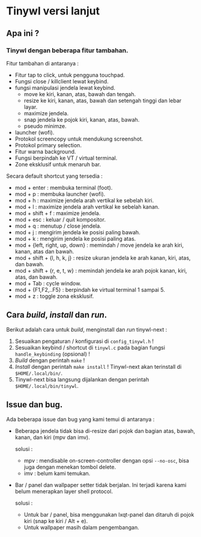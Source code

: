 # Tinywl versi lanjut

## Apa ini ?

### Tinywl dengan beberapa fitur tambahan. 

Fitur tambahan di antaranya :

- Fitur tap to click, untuk pengguna touchpad.
- Fungsi close / killclient lewat keybind.
- fungsi manipulasi jendela lewat keybind.
    - move ke kiri, kanan, atas, bawah dan tengah.
    - resize ke kiri, kanan, atas, bawah dan setengah tinggi dan lebar layar.
    - maximize jendela.
    - snap jendela ke pojok kiri, kanan, atas, bawah.
    - pseudo minimze.
- launcher (wofi).
- Protokol screencopy untuk mendukung screenshot.
- Protokol primary selection.
- Fitur warna background.
- Fungsi berpindah ke VT / virtual terminal.
- Zone eksklusif untuk menaruh bar.

Secara default shortcut yang tersedia :

- mod + enter : membuka terminal (foot).
- mod + p : membuka launcher (wofi).
- mod + h : maximize jendela arah vertikal ke sebelah kiri.
- mod + l : maximize jendela arah vertikal ke sebelah kanan.
- mod + shift + f : maximize jendela.
- mod + esc : keluar / quit kompositor.
- mod + q : menutup / close jendela.
- mod + j : mengirim jendela ke posisi paling bawah.
- mod + k : mengirim jendela ke posisi paling atas.
- mod + {left, right, up, down} : memindah / move jendela ke arah kiri, kanan, atas dan bawah.
- mod + shift + {l, h, k, j} : resize ukuran jendela ke arah kanan, kiri, atas, dan bawah.
- mod + shift + {r, e, t, w} : memindah jendela ke arah pojok kanan, kiri, atas, dan bawah.
- mod + Tab : cycle window.
- mod + {F1,F2,..F5} : berpindah ke virtual terminal 1 sampai 5.
- mod + z : toggle zona eksklusif.

## Cara *build*, *install* dan *run*.

Berikut adalah cara untuk *build*, menginstall dan *run* tinywl-next :

1. Sesuaikan pengaturan / konfigurasi di `config_tinywl.h` !
1. Sesuaikan keybind / shortcut di `tinywl.c` pada bagian fungsi `handle_keybinding` (opsional) ! 
1. *Build* dengan perintah `make` !
1. *Install* dengan perintah `make install` ! Tinywl-next akan terinstall di `$HOME/.local/bin/`.
1. Tinywl-next bisa langsung dijalankan dengan perintah `$HOME/.local/bin/tinywl`.

## Issue dan bug.

Ada beberapa issue dan bug yang kami temui di antaranya :

- Beberapa jendela tidak bisa di-resize dari pojok dan bagian atas, bawah, kanan, dan kiri (mpv dan imv).

    solusi : 

    - mpv : mendisable on-screen-controller dengan opsi `--no-osc`, bisa juga dengan menekan tombol delete.
    - imv : belum kami temukan.

- Bar / panel dan wallpaper setter tidak berjalan. Ini terjadi karena kami belum menerapkan layer shell protocol.

    solusi :

    - Untuk bar / panel, bisa menggunakan lxqt-panel dan ditaruh di pojok kiri (snap ke kiri / Alt + e).
    - Untuk wallpaper masih dalam pengembangan.
